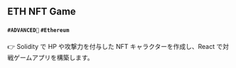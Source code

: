 ## ETH NFT Game

#### `#ADVANCED🐔` `#Ethereum` 

👉 Solidity で HP や攻撃力を付与した NFT キャラクターを作成し、React で対戦ゲームアプリを構築します。
